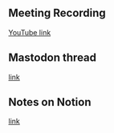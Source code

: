 ## Meeting Recording

[YouTube link](https://youtu.be/wg0oswk_OJA?si=YeCALs0lWE8-uEiL)

## Mastodon thread

[link](https://neuromatch.social/@OREL/111711036369493832)

## Notes on Notion

[link](https://www.notion.so/jopro-org/SMN-2024-01-06-6ff41a20f0534ed388bf6f3bb064da59)

